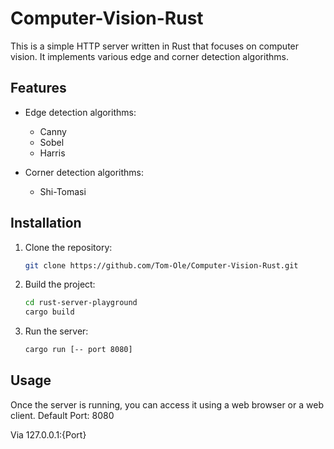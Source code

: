 # Computer-Vision-Rust

This is a simple HTTP server written in Rust that focuses on computer vision. It implements various edge and corner detection algorithms.

## Features

- Edge detection algorithms:
    - Canny
    - Sobel
    - Harris

- Corner detection algorithms:
    - Shi-Tomasi
## Installation

1. Clone the repository:

     ```bash
     git clone https://github.com/Tom-Ole/Computer-Vision-Rust.git
     ```

2. Build the project:

     ```bash
     cd rust-server-playground
     cargo build
     ```

3. Run the server:

     ```bash
     cargo run [-- port 8080]
     ```

## Usage

Once the server is running, you can access it using a web browser or a web client.
Default Port: 8080

Via 127.0.0.1:{Port}

